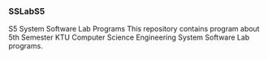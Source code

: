 ### SSLabS5
S5 System Software Lab Programs
This repository contains program about 5th Semester KTU Computer Science Engineering System Software Lab programs.
